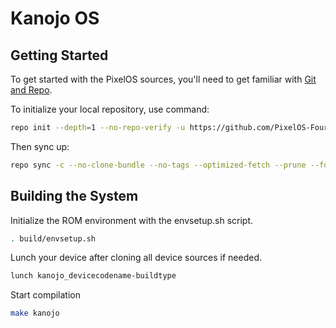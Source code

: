 # Kanojo OS

 Getting Started
---------------
To get started with the PixelOS sources, you'll need to get
familiar with [Git and Repo](https://source.android.com/setup/build/downloading).

 To initialize your local repository, use command:

```bash
repo init --depth=1 --no-repo-verify -u https://github.com/PixelOS-Fourteen/manifest.git -b fourteen-qpr1 --git-lfs -g default,-mips,-darwin,-notdefault
```

Then sync up:

```bash
repo sync -c --no-clone-bundle --no-tags --optimized-fetch --prune --force-sync -j8
```

Building the System
-------------------
 Initialize the ROM environment with the envsetup.sh script.

```bash
. build/envsetup.sh
```

Lunch your device after cloning all device sources if needed.

```bash
lunch kanojo_devicecodename-buildtype
```

Start compilation

```bash
make kanojo
```
